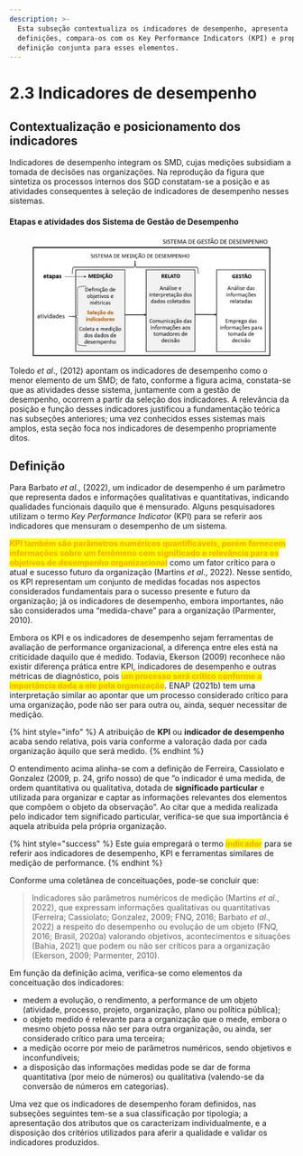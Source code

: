 ```yaml
---
description: >-
  Esta subseção contextualiza os indicadores de desempenho, apresenta
  definições, compara-os com os Key Performance Indicators (KPI) e propõe uma
  definição conjunta para esses elementos.
---
```


# 2.3 Indicadores de desempenho

## Contextualização e posicionamento dos indicadores

Indicadores de desempenho integram os SMD, cujas medições subsidiam a tomada de decisões nas organizações. Na reprodução da figura que sintetiza os processos internos dos SGD constatam-se a posição e as atividades consequentes à seleção de indicadores de desempenho nesses sistemas.

#### **Etapas e atividades dos Sistema de Gestão de Desempenho**

<figure><img src="../../.gitbook/assets/image (11).png" alt=""><figcaption></figcaption></figure>

Toledo _et al_., (2012) apontam os indicadores de desempenho como o menor elemento de um SMD; de fato, conforme a figura acima, constata-se que as atividades desse sistema, juntamente com a gestão de desempenho, ocorrem a partir da seleção dos indicadores. A relevância da posição e função desses indicadores justificou a fundamentação teórica nas subseções anteriores; uma vez conhecidos esses sistemas mais amplos, esta seção foca nos indicadores de desempenho propriamente ditos.&#x20;

## Definição

Para Barbato _et al_., (2022), um indicador de desempenho é um parâmetro que representa dados e informações qualitativas e quantitativas, indicando qualidades funcionais daquilo que é mensurado. Alguns pesquisadores utilizam o termo _Key Performance Indicator_ (KPI) para se referir aos indicadores que mensuram o desempenho de um sistema.&#x20;

<mark style="color:orange;">**KPI também são parâmetros numéricos quantificáveis, porém fornecem informações sobre um fenômeno com significado e relevância para os objetivos de desempenho organizacional**</mark> como um fator crítico para o atual e sucesso futuro da organização (Martins _et al_., 2022). Nesse sentido, os KPI representam um conjunto de medidas focadas nos aspectos considerados fundamentais para o sucesso presente e futuro da organização; já os indicadores de desempenho, embora importantes, não são considerados uma “medida-chave” para a organização (Parmenter, 2010).

Embora os KPI e os indicadores de desempenho sejam ferramentas de avaliação de performance organizacional, a diferença entre eles está na criticidade daquilo que é medido. Todavia, Ekerson (2009) reconhece não existir diferença prática entre KPI, indicadores de desempenho e outras métricas de diagnóstico, pois <mark style="color:orange;">**um processo será crítico conforme a importância dada a ele pela organização**</mark>. ENAP (2021b) tem uma interpretação similar ao apontar que um processo considerado crítico para uma organização, pode não ser para outra ou, ainda, sequer necessitar de medição.

{% hint style="info" %}
A atribuição de **KPI** ou **indicador de desempenho** acaba sendo relativa, pois varia conforme a valoração dada por cada organização àquilo que será medido.
{% endhint %}

O entendimento acima alinha-se com a definição de Ferreira, Cassiolato e Gonzalez (2009, p. 24, grifo nosso) de que “o indicador é uma medida, de ordem quantitativa ou qualitativa, dotada de **significado particular** e utilizada para organizar e captar as informações relevantes dos elementos que compõem o objeto da observação”. Ao citar que a medida realizada pelo indicador tem significado particular, verifica-se que sua importância é aquela atribuída pela própria organização.

{% hint style="success" %}
Este guia empregará o termo <mark style="color:orange;">**indicador**</mark> para se referir aos indicadores de desempenho, KPI e ferramentas similares de medição de performance.
{% endhint %}

&#x20;Conforme uma coletânea de conceituações, pode-se concluir que:&#x20;

> Indicadores são parâmetros numéricos de medição (Martins _et al_., 2022), que expressam informações qualitativas ou quantitativas (Ferreira; Cassiolato; Gonzalez, 2009; FNQ, 2016; Barbato _et al_., 2022) a respeito do desempenho ou evolução de um objeto (FNQ, 2016; Brasil, 2020a) valorando objetivos, acontecimentos e situações (Bahia, 2021) que podem ou não ser críticos para a organização (Ekerson, 2009; Parmenter, 2010).

Em função da definição acima, verifica-se como elementos da conceituação dos indicadores:

* medem a evolução, o rendimento, a performance de um objeto (atividade, processo, projeto, organização, plano ou política pública);
* o objeto medido é relevante para a organização que o mede, embora o mesmo objeto possa não ser para outra organização, ou ainda, ser considerado crítico para uma terceira;
* a medição ocorre por meio de parâmetros numéricos, sendo objetivos e inconfundíveis;
* a disposição das informações medidas pode se dar de forma quantitativa (por meio de números) ou qualitativa (valendo-se da conversão de números em categorias).

Uma vez que os indicadores de desempenho foram definidos, nas subseções seguintes tem-se a sua classificação por tipologia; a apresentação dos atributos que os caracterizam individualmente, e a disposição dos critérios utilizados para aferir a qualidade e validar os indicadores produzidos.&#x20;
